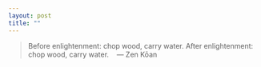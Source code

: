```yaml
---
layout: post
title: ""
---
```


> Before enlightenment: chop wood, carry water. After enlightenment: chop wood, carry water. &nbsp;&nbsp;&nbsp;— Zen Kōan
